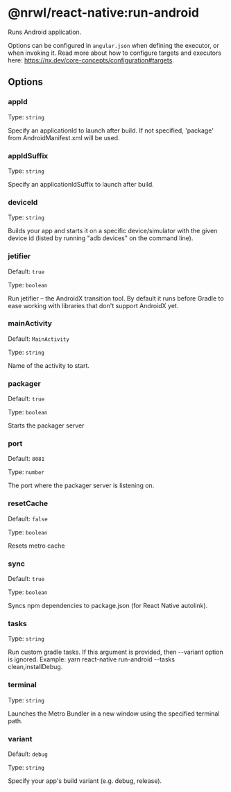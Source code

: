 # @nrwl/react-native:run-android

Runs Android application.

Options can be configured in `angular.json` when defining the executor, or when invoking it. Read more about how to configure targets and executors here: https://nx.dev/core-concepts/configuration#targets.

## Options

### appId

Type: `string`

Specify an applicationId to launch after build. If not specified, 'package' from AndroidManifest.xml will be used.

### appIdSuffix

Type: `string`

Specify an applicationIdSuffix to launch after build.

### deviceId

Type: `string`

Builds your app and starts it on a specific device/simulator with the given device id (listed by running "adb devices" on the command line).

### jetifier

Default: `true`

Type: `boolean`

Run jetifier – the AndroidX transition tool. By default it runs before Gradle to ease working with libraries that don't support AndroidX yet.

### mainActivity

Default: `MainActivity`

Type: `string`

Name of the activity to start.

### packager

Default: `true`

Type: `boolean`

Starts the packager server

### port

Default: `8081`

Type: `number`

The port where the packager server is listening on.

### resetCache

Default: `false`

Type: `boolean`

Resets metro cache

### sync

Default: `true`

Type: `boolean`

Syncs npm dependencies to package.json (for React Native autolink).

### tasks

Type: `string`

Run custom gradle tasks. If this argument is provided, then --variant option is ignored. Example: yarn react-native run-android --tasks clean,installDebug.

### terminal

Type: `string`

Launches the Metro Bundler in a new window using the specified terminal path.

### variant

Default: `debug`

Type: `string`

Specify your app's build variant (e.g. debug, release).

